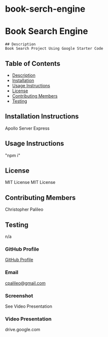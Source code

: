 # book-serch-engine

# Book Search Engine

    ## Description
    Book Search Project Using Google Starter Code

## Table of Contents

- [Description](#Description)
- [Installation](#Installation-Instructions)
- [Usage Instructions](#Usage-Instructions)
- [License](#License)
- [Contributing Members](#Contributing-Members)
- [Testing](#Testing)

## Installation Instructions

Apollo Server Express

## Usage Instructions

"npm i"

## License

MIT License
MIT License

## Contributing Members

Christopher Palileo

## Testing

n/a

### GitHub Profile

[GitHub Profile](http://github.com/github.com/cpalileo)

### Email

cpalileo@gmail.com

### Screenshot

See Video Presentation

### Video Presentation

drive.google.com
